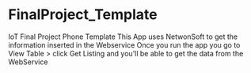 # FinalProject_Template
IoT Final Project Phone Template
This App uses NetwonSoft to get the information inserted in the Webservice
Once you run the app you go to View Table > click Get Listing and you'll be able to get the data from the WebService
